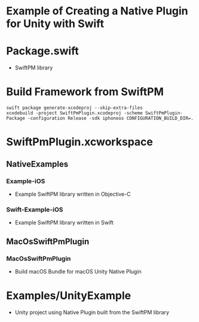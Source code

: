 # Example of Creating a Native Plugin for Unity with Swift

# Package.swift
* SwiftPM library

# Build Framework from SwiftPM

```
swift package generate-xcodeproj --skip-extra-files
xcodebuild -project SwiftPmPlugin.xcodeproj -scheme SwiftPmPlugin-Package -configuration Release -sdk iphoneos CONFIGURATION_BUILD_DIR=.
```

# SwiftPmPlugin.xcworkspace
## NativeExamples
### Example-iOS
* Example SwiftPM library written in Objective-C

### Swift-Example-iOS
* Example SwiftPM library written in Swift

## MacOsSwiftPmPlugin
### MacOsSwiftPmPlugin
* Build macOS Bundle for macOS Unity Native Plugin

# Examples/UnityExample
* Unity project using Native Plugin built from the SwiftPM library
